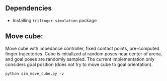
## Dependencies

- Installing `trifinger_simulation` package

## Move cube:

Move cube with impedance controller, fixed contact points, pre-computed finger trajectories. Cube is initialized at random poses near center of arena, and goal poses are randomly sampled. The current implementation only considers goal position (does not try to move cube to goal orientation). 

```
python sim_move_cube.py -v
```
